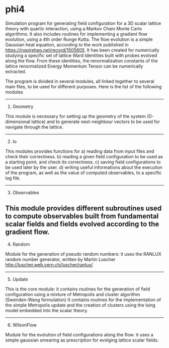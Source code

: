 # phi4
Simulation program for generating field configuration for a 3D scalar lattice theory with quartic interaction, using a Markov Chain Monte Carlo algorithms.
It also includes routines for implementing a gradient flow evolution, using a 4th order Runge Kutta.
The flow evolution is a simple Gaussian heat equation, according to the work published in https://inspirehep.net/record/1505605.
It has been created for numerically studying a specific set of lattice Ward Identities built with probes evolved along the flow. 
From these identities, the renormalization constants of the lattice renormalized Energy Momentum Tensor can be numerically extracted.

The program is divided in several modules, all linked together to several main files, to be used for different purposes.
Here is the list of the following modules

----------------------------------------------------------------------------------------------------------------------------

1) Geometry

  This module is necessary for setting up the geometry of the system (D-dimensional lattice) and to generate next-neighbour     vectors to be used for navigate through the lattice.

----------------------------------------------------------------------------------------------------------------------------

2) Io
  
  This modules provides functions for 
    a) reading data from input files and check their correctness.
    b) reading a given field configuration to be used as a starting point, and check its correctness.
    c) saving field configurations to be used later by the user.
    d) writing useful informations about the execution of the program, as well as the value of computed observables, to a specific log file.
    
 ----------------------------------------------------------------------------------------------------------------------------
 
 3) Observables
 
 This module provides different subroutines used to compute observables built from fundamental scalar fields and fields evolved according to the gradient flow.
 ----------------------------------------------------------------------------------------------------------------------------
 
 4) Random
 
 Module for the generation of pseudo random numbers: it uses the  RANLUX random number generator, written by Martin Luscher
 http://luscher.web.cern.ch/luscher/ranlux/
 
 ----------------------------------------------------------------------------------------------------------------------------

5) Update
  
 This is the core module: it contains routines for the generation of field configuration using a mixture of Metropolis and cluster algorithm (Swenden-Wang formulation)
 It contains routines for the implementation of the simple Metropolis update and the creation of clusters using the Ising model embedded into the scalar theory.
 
----------------------------------------------------------------------------------------------------------------------------

6) WilsonFlow

  Module for the evolution of field configurations along the flow: it uses a simple gaussian smearing as prescription for evolging lattice scalar fields.
